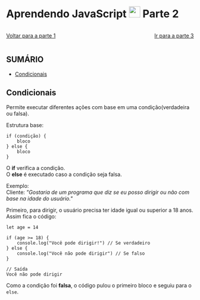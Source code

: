 # Aprendendo JavaScript <img width="30rem" src="https://cdn.jsdelivr.net/gh/devicons/devicon@latest/icons/javascript/javascript-plain.svg"/> Parte 2 

<span style="display:flex; justify-content:space-between;">

[Voltar para a parte 1](../README.md)

[Ir para a parte 3](./parte-3.md)

</span>

## SUMÁRIO
- [Condicionais](#condicionais)

## Condicionais
Permite executar diferentes ações com base em uma condição(verdadeira ou falsa).

Estrutura base:

    if (condição) {
        bloco
    } else {
        bloco
    }

O <strong>if</strong> verifica a condição.<br>
O <strong>else</strong> é executado caso a condição seja falsa.

Exemplo:<br>
Cliente: <i>"Gostaria de um programa que diz se eu posso dirigir ou não com base na idade do usuário."</i>

Primeiro, para dirigir, o usuário precisa ter idade igual ou superior a 18 anos. Assim fica o código:

    let age = 14

    if (age >= 18) {
        console.log("Você pode dirigir!") // Se verdadeiro
    } else {
        console.log("Você não pode dirigir") // Se falso
    }

    // Saída
    Você não pode dirigir

Como a condição foi <strong>falsa</strong>, o código pulou o primeiro bloco e seguiu para o <code>else</code>.